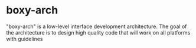 # boxy-arch
"boxy-arch" is a low-level interface development architecture. The goal of the architecture is to design high quality code that will work on all platforms with guidelines

